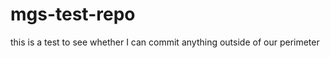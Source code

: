 mgs-test-repo
=============
this is a test to see whether I can commit anything outside of our perimeter
